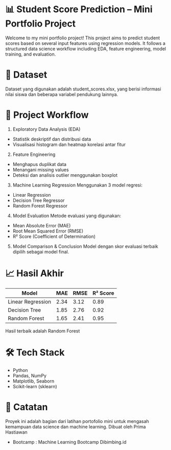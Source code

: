 
# 📊 Student Score Prediction – Mini Portfolio Project
Welcome to my mini portfolio project! This project aims to predict student scores based on several input features using regression models. It follows a structured data science workflow including EDA, feature engineering, model training, and evaluation.

# 📁 Dataset
Dataset yang digunakan adalah student_scores.xlsx, yang berisi informasi nilai siswa dan beberapa variabel pendukung lainnya.

# 🚀 Project Workflow
1. Exploratory Data Analysis (EDA)
* Statistik deskriptif dan distribusi data
* Visualisasi histogram dan heatmap korelasi antar fitur

2. Feature Engineering
* Menghapus duplikat data
* Menangani missing values
* Deteksi dan analisis outlier menggunakan boxplot

3. Machine Learning Regression
Menggunakan 3 model regresi:
* Linear Regression
* Decision Tree Regressor
* Random Forest Regressor

4. Model Evaluation
Metode evaluasi yang digunakan:
* Mean Absolute Error (MAE)
* Root Mean Squared Error (RMSE)
* R² Score (Coefficient of Determination)

5. Model Comparison & Conclusion
Model dengan skor evaluasi terbaik dipilih sebagai model final.

# 📈 Hasil Akhir
| Model              | MAE   | RMSE  | R² Score |
|--------------------|-------|-------|----------|
| Linear Regression  | 2.34  | 3.12  | 0.89     |
| Decision Tree      | 1.85  | 2.76  | 0.92     |
| Random Forest      | 1.65  | 2.41  | 0.95     |
Hasil terbaik adalah Random Forest
# 🛠️ Tech Stack
* Python
* Pandas, NumPy
* Matplotlib, Seaborn
* Scikit-learn (sklearn)

# 📌 Catatan
Proyek ini adalah bagian dari latihan portofolio mini untuk mengasah kemampuan data science dan machine learning.
Dibuat oleh Prima Hastiawan
* Bootcamp : Machine Learning Bootcamp Dibimbing.id
